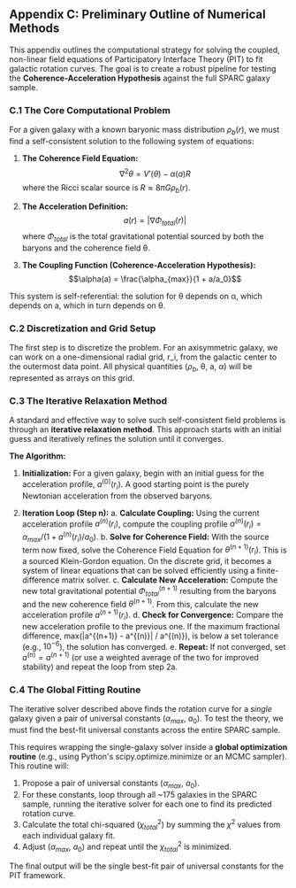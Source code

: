 ## Appendix C: Preliminary Outline of Numerical Methods

This appendix outlines the computational strategy for solving the coupled, non-linear field equations of Participatory Interface Theory (PIT) to fit galactic rotation curves. The goal is to create a robust pipeline for testing the **Coherence-Acceleration Hypothesis** against the full SPARC galaxy sample.

### C.1 The Core Computational Problem

For a given galaxy with a known baryonic mass distribution $\rho_b(r)$, we must find a self-consistent solution to the following system of equations:

1.  **The Coherence Field Equation:**
    $$\nabla^2\theta = V'(\theta) - \alpha(a)R$$
    where the Ricci scalar source is $R \approx 8\pi G \rho_b(r)$.

2.  **The Acceleration Definition:**
    $$a(r) = |\nabla\Phi_{total}(r)|$$
    where $\Phi_{total}$ is the total gravitational potential sourced by both the baryons and the coherence field θ.

3.  **The Coupling Function (Coherence-Acceleration Hypothesis):**
    $$\alpha(a) = \frac{\alpha_{max}}{1 + a/a_0}$$

This system is self-referential: the solution for θ depends on α, which depends on a, which in turn depends on θ.

### C.2 Discretization and Grid Setup

The first step is to discretize the problem. For an axisymmetric galaxy, we can work on a one-dimensional radial grid, r_i, from the galactic center to the outermost data point. All physical quantities ($\rho_b$, θ, a, α) will be represented as arrays on this grid.

### C.3 The Iterative Relaxation Method

A standard and effective way to solve such self-consistent field problems is through an **iterative relaxation method**. This approach starts with an initial guess and iteratively refines the solution until it converges.

**The Algorithm:**

1.  **Initialization:** For a given galaxy, begin with an initial guess for the acceleration profile, $a^{(0)}(r_i)$. A good starting point is the purely Newtonian acceleration from the observed baryons.

2.  **Iteration Loop (Step n):**
    a. **Calculate Coupling:** Using the current acceleration profile $a^{(n)}(r_i)$, compute the coupling profile $\alpha^{(n)}(r_i) = \alpha_{max} / (1 + a^{(n)}(r_i)/a_0)$.
    b. **Solve for Coherence Field:** With the source term now fixed, solve the Coherence Field Equation for $\theta^{(n+1)}(r_i)$. This is a sourced Klein-Gordon equation. On the discrete grid, it becomes a system of linear equations that can be solved efficiently using a finite-difference matrix solver.
    c. **Calculate New Acceleration:** Compute the new total gravitational potential $\Phi_{total}^{(n+1)}$ resulting from the baryons and the new coherence field $\theta^{(n+1)}$. From this, calculate the new acceleration profile $a^{(n+1)}(r_i)$.
    d. **Check for Convergence:** Compare the new acceleration profile to the previous one. If the maximum fractional difference, max(|a^{(n+1)} - a^{(n)}| / a^{(n)}), is below a set tolerance (e.g., $10^{-6}$), the solution has converged.
    e. **Repeat:** If not converged, set $a^{(n)} = a^{(n+1)}$ (or use a weighted average of the two for improved stability) and repeat the loop from step 2a.

### C.4 The Global Fitting Routine

The iterative solver described above finds the rotation curve for a *single* galaxy given a pair of universal constants ($\alpha_{max}$, $a_0$). To test the theory, we must find the best-fit universal constants across the entire SPARC sample.

This requires wrapping the single-galaxy solver inside a **global optimization routine** (e.g., using Python's scipy.optimize.minimize or an MCMC sampler). This routine will:
1.  Propose a pair of universal constants ($\alpha_{max}$, $a_0$).
2.  For these constants, loop through all ~175 galaxies in the SPARC sample, running the iterative solver for each one to find its predicted rotation curve.
3.  Calculate the total chi-squared ($\chi^2_{total}$) by summing the $\chi^2$ values from each individual galaxy fit.
4.  Adjust ($\alpha_{max}$, $a_0$) and repeat until the $\chi^2_{total}$ is minimized.

The final output will be the single best-fit pair of universal constants for the PIT framework.
